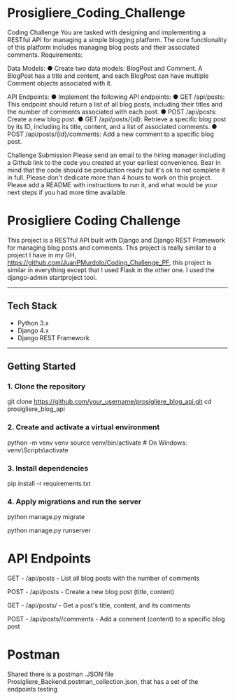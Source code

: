 # Prosigliere_Coding_Challenge

Coding Challenge
You are tasked with designing and implementing a RESTful API for managing a simple blogging
platform. The core functionality of this platform includes managing blog posts and their
associated comments.
Requirements:

Data Models:
● Create two data models: BlogPost and Comment. A BlogPost has a title and
content, and each BlogPost can have multiple Comment objects associated with
it.

API Endpoints:
● Implement the following API endpoints:
● GET /api/posts: This endpoint should return a list of all blog posts,
including their titles and the number of comments associated with each
post.
● POST /api/posts: Create a new blog post.
● GET /api/posts/{id}: Retrieve a specific blog post by its ID, including its
title, content, and a list of associated comments.
● POST /api/posts/{id}/comments: Add a new comment to a specific blog
post.


Challenge Submission
Please send an email to the hiring manager including a Github link to the code you created at your earliest convenience. Bear in mind that the code should be production ready but it's ok to not complete it in full. Please don't dedicate more than 4 hours to work on this project.
Please add a README with instructions to run it, and what would be your next steps if you had more time available.

# Prosigliere Coding Challenge

This project is a RESTful API built with Django and Django REST Framework for managing blog posts and comments.
This project is really similar to a project I have in my GH, https://github.com/JuanPMurdolo/Coding_Challenge_PF, this project is similar in everything except that I used Flask in the other one.
I used the django-admin startproject tool.

---

## Tech Stack

- Python 3.x  
- Django 4.x  
- Django REST Framework

---

## Getting Started

### 1. Clone the repository

git clone https://github.com/your_username/prosigliere_blog_api.git
cd prosigliere_blog_api

### 2. Create and activate a virtual environment

python -m venv venv
source venv/bin/activate  # On Windows: venv\Scripts\activate


### 3. Install dependencies

pip install -r requirements.txt

### 4. Apply migrations and run the server

python manage.py migrate

python manage.py runserver

# API Endpoints
GET - /api/posts - List all blog posts with the number of comments

POST - /api/posts - Create a new blog post (title, content)

GET - /api/posts/<id> - Get a post's title, content, and its comments

POST - /api/posts/<id>/comments	- Add a comment (content) to a specific blog post

# Postman
Shared there is a postman .JSON file Prosigliere_Backend.postman_collection.json, that has a set of the endpoints testing



